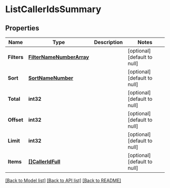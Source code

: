 # ListCallerIdsSummary

## Properties
Name | Type | Description | Notes
------------ | ------------- | ------------- | -------------
**Filters** | [**FilterNameNumberArray**](FilterNameNumberArray.md) |  | [optional] [default to null]
**Sort** | [**SortNameNumber**](SortNameNumber.md) |  | [optional] [default to null]
**Total** | **int32** |  | [optional] [default to null]
**Offset** | **int32** |  | [optional] [default to null]
**Limit** | **int32** |  | [optional] [default to null]
**Items** | [**[]CallerIdFull**](CallerIdFull.md) |  | [optional] [default to null]

[[Back to Model list]](../README.md#documentation-for-models) [[Back to API list]](../README.md#documentation-for-api-endpoints) [[Back to README]](../README.md)


